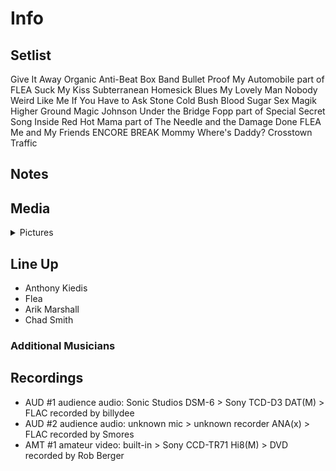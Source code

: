 # Info

## Setlist

Give It Away
Organic Anti-Beat Box Band
Bullet Proof
My Automobile part of FLEA
Suck My Kiss
Subterranean Homesick Blues
My Lovely Man
Nobody Weird Like Me
If You Have to Ask
Stone Cold Bush
Blood Sugar Sex Magik
Higher Ground
Magic Johnson
Under the Bridge
Fopp part of
Special Secret Song Inside
Red Hot Mama part of
The Needle and the Damage Done FLEA
Me and My Friends
ENCORE BREAK
Mommy Where's Daddy?
Crosstown Traffic

## Notes

## Media 

<details>
  <summary>Pictures</summary>
  <!--<img alt="Setlist" title="Setlist" src="_.jpg" height="200" />
  <img alt="Clipping" title="Clipping" src="_.jpg" height="200" />
  <img alt="Flyer" title="Flyer" src="_.jpg" height="200" />-->
</details>

## Line Up

* Anthony Kiedis
* Flea
* Arik Marshall
* Chad Smith

### Additional Musicians

## Recordings

* AUD #1 audience audio: Sonic Studios DSM-6 > Sony TCD-D3 DAT(M) > FLAC recorded by billydee 
* AUD #2 audience audio: unknown mic > unknown recorder ANA(x) > FLAC recorded by Smores  
* AMT #1 amateur video: built-in > Sony CCD-TR71 Hi8(M) > DVD recorded by Rob Berger
